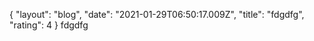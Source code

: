 {
"layout": "blog",
  "date": "2021-01-29T06:50:17.009Z",
  "title": "fdgdfg",
  "rating": 4
}
fdgdfg
